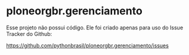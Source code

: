 ploneorgbr.gerenciamento
========================

Esse projeto não possui código. Ele foi criado apenas para uso do Issue Tracker do Github:

https://github.com/pythonbrasil/ploneorgbr.gerenciamento/issues
